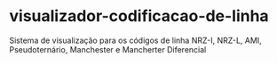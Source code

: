 # visualizador-codificacao-de-linha
Sistema de visualização para os códigos de linha NRZ-I, NRZ-L, AMI, Pseudoternário, Manchester e Mancherter Diferencial
